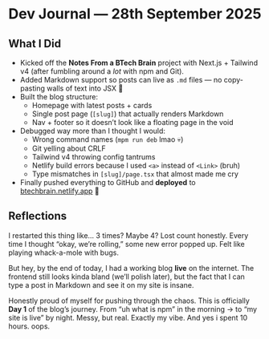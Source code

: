 # Dev Journal — 28th September 2025

## What I Did
- Kicked off the **Notes From a BTech Brain** project with Next.js + Tailwind v4 (after fumbling around a *lot* with npm and Git).
- Added Markdown support so posts can live as `.md` files — no copy-pasting walls of text into JSX 🙌
- Built the blog structure:  
  - Homepage with latest posts + cards  
  - Single post page (`[slug]`) that actually renders Markdown  
  - Nav + footer so it doesn’t look like a floating page in the void
- Debugged way more than I thought I would:  
  - Wrong command names (`mpm run deb` lmao 💀)  
  - Git yelling about CRLF  
  - Tailwind v4 throwing config tantrums  
  - Netlify build errors because I used `<a>` instead of `<Link>` (bruh)  
  - Type mismatches in `[slug]/page.tsx` that almost made me cry
- Finally pushed everything to GitHub and **deployed** to [btechbrain.netlify.app](https://btechbrain.netlify.app/) 🎉

## Reflections
I restarted this thing like… 3 times? Maybe 4? Lost count honestly. Every time I thought “okay, we’re rolling,” some new error popped up. Felt like playing whack-a-mole with bugs.  

But hey, by the end of today, I had a working blog **live** on the internet. The frontend still looks kinda bland (we’ll polish later), but the fact that I can type a post in Markdown and see it on my site is insane.  

Honestly proud of myself for pushing through the chaos. This is officially **Day 1** of the blog’s journey. From “uh what is npm” in the morning → to “my site is live” by night. Messy, but real. Exactly my vibe. And yes i spent 10 hours. oops. 
